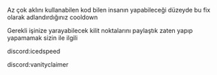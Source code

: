 Az çok aklını kullanabilen kod bilen insanın yapabileceği düzeyde bu fix olarak adlandırdığınız cooldown



Gerekli işinize yarayabilecek kilit noktalarını paylaştık zaten yapıp yapamamak sizin ile ilgili




discord:icedspeed



discord:vanityclaimer
